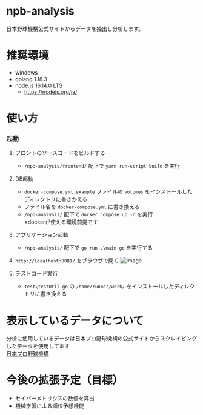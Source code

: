 # npb-analysis

日本野球機構公式サイトからデータを抽出し分析します。

# 推奨環境
- windows
- golang 1.18.3
- node.js 16.14.0 LTS
  - https://nodejs.org/ja/

# 使い方

### 起動
1. フロントのソースコードをビルドする<br>
   - `/npb-analysis/frontend/` 配下で `yarn run-script build` を実行
 
2. DB起動<br>
    - `docker-compose.yml.example` ファイルの `volumes` をインストールしたディレクトリに書きかえる
    - ファイル名を `docker-compose.yml` に書き換える
    - `/npb-analysis/` 配下で `docker compose up -d` を実行<br>
 ※dockerが使える環境前提です<br>
  
1. アプリケーション起動<br>
    - `/npb-analysis/` 配下で `go run .\main.go` を実行する
 
4. `http://localhost:8081/`  をブラウザで開く
![image](https://user-images.githubusercontent.com/55987154/156882493-b333037b-a9ea-4740-b0ca-4fff1334262a.png)
 
5. テストコード実行
   - `test\testUtil.go` の `/home/runner/work/` をインストールしたディレクトリに書き換える

 # 表示しているデータについて
   分析に使用しているデータは日本プロ野球機構の公式サイトからスクレイピングしたデータを使用してます<br>
 <a href="https://npb.jp/bis/2020/stats/" target="_blank">日本プロ野球機構</a>
 
 # 今後の拡張予定（目標）
  - セイバーメトリクスの数値を算出
  - 機械学習による順位予想機能
